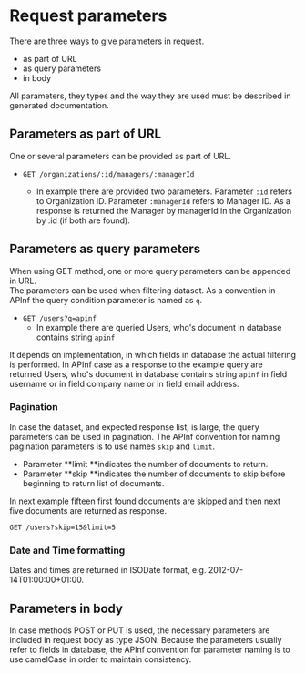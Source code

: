# Request parameters

There are three ways to give parameters in request.

* as part of URL
* as query parameters
* in body

All parameters, they types and the way they are used must be described in generated documentation.

## Parameters as part of URL

One or several parameters can be provided as part of URL.

* `GET /organizations/:id/managers/:managerId`

  * In example there are provided two parameters. Parameter `:id` refers to Organization ID. Parameter `:managerId` refers to Manager ID. As a response is returned the Manager by managerId in the Organization by :id \(if both are found\).

## Parameters as query parameters

When using GET method, one or more query parameters can be appended in URL.   
The parameters can be used when filtering dataset. As a convention in APInf the query condition parameter is named as `q`.

* `GET /users?q=apinf`
  * In example there are queried Users, who's document in database contains string `apinf` 

It depends on implementation, in which fields in database the actual filtering is performed. In APInf case as a response to the example query are returned Users, who's document in database contains string `apinf` in field username  or in field company name or in field email address.



### Pagination

In case the dataset, and expected response list, is large, the query parameters can be used in pagination. The APInf convention for naming pagination parameters is to use names `skip` and `limit`.

* Parameter **limit **indicates the number of documents to return. 
* Parameter **skip **indicates the number of documents to skip before beginning to return list of documents.

In next example fifteen first found documents are skipped and then next five documents are returned as response.

`GET /users?skip=15&limit=5`



### Date and Time formatting

Dates and times are returned in ISODate format, e.g. 2012-07-14T01:00:00+01:00.

## Parameters in body

In case methods POST or PUT is used, the necessary parameters are included in request body as type JSON. Because the parameters usually refer to fields in database, the APInf convention for parameter naming is to use camelCase in order to maintain consistency.

